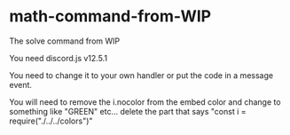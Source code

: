 # math-command-from-WIP
The solve command from WIP

You need discord.js v12.5.1

You need to change it to your own handler or put the code in a message event.


You will need to remove the i.nocolor from the embed color and change to something like "GREEN" etc... delete the part that says "const i = require("./../../colors")"
